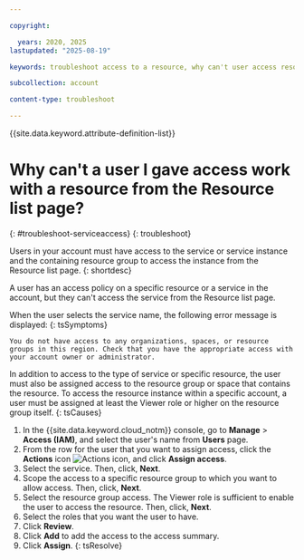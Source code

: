 ```yaml
---

copyright:

  years: 2020, 2025
lastupdated: "2025-08-19"

keywords: troubleshoot access to a resource, why can't user access resource

subcollection: account

content-type: troubleshoot

---
```


{{site.data.keyword.attribute-definition-list}}

# Why can't a user I gave access work with a resource from the Resource list page?
{: #troubleshoot-serviceaccess}
{: troubleshoot}

Users in your account must have access to the service or service instance and the containing resource group to access the instance from the Resource list page.
{: shortdesc}

A user has an access policy on a specific resource or a service in the account, but they can't access the service from the Resource list page.

When the user selects the service name, the following error message is displayed:
{: tsSymptoms}

```text
You do not have access to any organizations, spaces, or resource groups in this region. Check that you have the appropriate access with your account owner or administrator.
```

In addition to access to the type of service or specific resource, the user must also be assigned access to the resource group or space that contains the resource. To access the resource instance within a specific account, a user must be assigned at least the Viewer role or higher on the resource group itself.
{: tsCauses}

1. In the {{site.data.keyword.cloud_notm}} console, go to **Manage** &gt; **Access (IAM)**, and select the user's name from **Users** page.
1. From the row for the user that you want to assign access, click the **Actions** icon ![Actions icon](../icons/action-menu-icon.svg "Actions"), and click **Assign access**.
1. Select the service. Then, click, **Next**.
1. Scope the access to a specific resource group to which you want to allow access. Then, click, **Next**.
1. Select the resource group access. The Viewer role is sufficient to enable the user to access the resource. Then, click, **Next**.
1. Select the roles that you want the user to have.
1. Click **Review**.
1. Click **Add** to add the access to the access summary.
1. Click **Assign**.
{: tsResolve}
